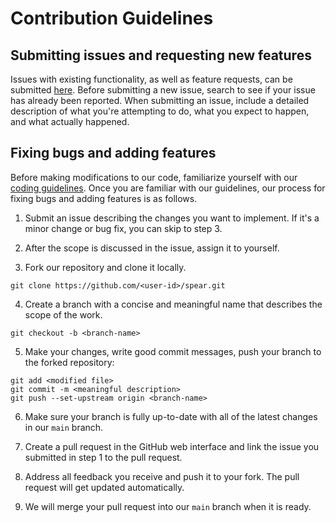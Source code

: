 # Contribution Guidelines

## Submitting issues and requesting new features

Issues with existing functionality, as well as feature requests, can be submitted [here](http://github.com/isl-org/spear/issues). Before submitting a new issue, search to see if your issue has already been reported. When submitting an issue, include a detailed description of what you're attempting to do, what you expect to happen, and what actually happened.

## Fixing bugs and adding features

Before making modifications to our code, familiarize yourself with our [coding guidelines](docs/coding_guidelines.md). Once you are familiar with our guidelines, our process for fixing bugs and adding features is as follows.

1. Submit an issue describing the changes you want to implement. If it's a minor change or bug fix, you can skip to step 3.

2. After the scope is discussed in the issue, assign it to yourself.

3. Fork our repository and clone it locally.

```console
git clone https://github.com/<user-id>/spear.git
```

4. Create a branch with a concise and meaningful name that describes the scope of the work.

```console
git checkout -b <branch-name>
```

5. Make your changes, write good commit messages, push your branch to the forked repository:

```console
git add <modified file>
git commit -m <meaningful description>
git push --set-upstream origin <branch-name>
```

6. Make sure your branch is fully up-to-date with all of the latest changes in our `main` branch.

7. Create a pull request in the GitHub web interface and link the issue you submitted in step 1 to the pull request.

8. Address all feedback you receive and push it to your fork. The pull request will get updated automatically.

9. We will merge your pull request into our `main` branch when it is ready.
